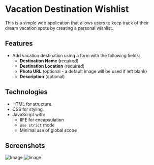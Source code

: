 # Vacation Destination Wishlist
This is a simple web application that allows users to keep track of their dream vacation spots by creating a personal wishlist.

## Features
- Add vacation destination using a form with the following fields:
  - **Destination Name** (required)
  - **Destination Location** (required)
  - **Photo URL** (optional - a default image will be used if left blank)
  - **Description** (optional)

## Technologies
- HTML for structure.
- CSS for styling.
- JavaScript with:
  - IIFE for encapsulation
  - `use strict` mode
  - Minimal use of global scope

 ## Screenshots
 ![Image](https://github.com/user-attachments/assets/031b3972-fec4-414e-87c6-483fce816fd8)
 ![Image](https://github.com/user-attachments/assets/216eaacc-da1a-42af-b861-db61cd80636c)
